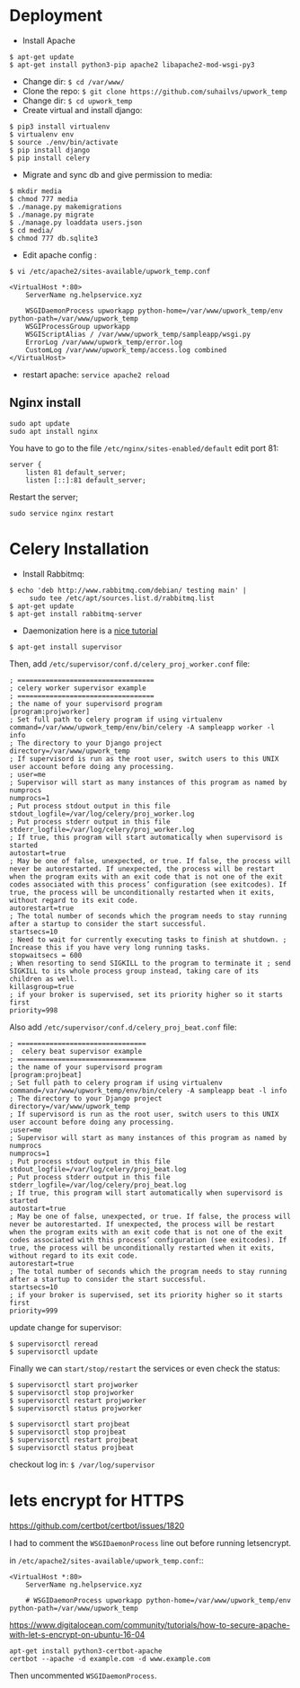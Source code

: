 # Deployment
+ Install Apache
```
$ apt-get update
$ apt-get install python3-pip apache2 libapache2-mod-wsgi-py3
```

+ Change dir: `$ cd /var/www/`
+ Clone the repo: `$ git clone https://github.com/suhailvs/upwork_temp`
+ Change dir: `$ cd upwork_temp`
+ Create virtual and install django:
```
$ pip3 install virtualenv
$ virtualenv env
$ source ./env/bin/activate
$ pip install django
$ pip install celery
```
+ Migrate and sync db and give permission to media:
```
$ mkdir media
$ chmod 777 media
$ ./manage.py makemigrations
$ ./manage.py migrate
$ ./manage.py loaddata users.json
$ cd media/
$ chmod 777 db.sqlite3
```

+ Edit apache config :

```
$ vi /etc/apache2/sites-available/upwork_temp.conf

<VirtualHost *:80>
    ServerName ng.helpservice.xyz

    WSGIDaemonProcess upworkapp python-home=/var/www/upwork_temp/env python-path=/var/www/upwork_temp
    WSGIProcessGroup upworkapp
    WSGIScriptAlias / /var/www/upwork_temp/sampleapp/wsgi.py
    ErrorLog /var/www/upwork_temp/error.log
    CustomLog /var/www/upwork_temp/access.log combined
</VirtualHost>

```
+ restart apache: `service apache2 reload`

## Nginx install

    sudo apt update
    sudo apt install nginx


You have to go to the file `/etc/nginx/sites-enabled/default` edit port 81:

    server {
        listen 81 default_server;
        listen [::]:81 default_server;

Restart the server;

    sudo service nginx restart


# Celery Installation

+ Install Rabbitmq:
```
$ echo 'deb http://www.rabbitmq.com/debian/ testing main' |
     sudo tee /etc/apt/sources.list.d/rabbitmq.list
$ apt-get update
$ apt-get install rabbitmq-server
```

+ Daemonization
here is a [nice tutorial](https://medium.com/@yehandjoe/celery-4-periodic-task-in-django-9f6b5a8c21c7)

`$ apt-get install supervisor`

Then, add `/etc/supervisor/conf.d/celery_proj_worker.conf` file:
```
; ==================================
; celery worker supervisor example
; ==================================
; the name of your supervisord program
[program:projworker]
; Set full path to celery program if using virtualenv
command=/var/www/upwork_temp/env/bin/celery -A sampleapp worker -l info
; The directory to your Django project
directory=/var/www/upwork_temp
; If supervisord is run as the root user, switch users to this UNIX user account before doing any processing.
; user=me
; Supervisor will start as many instances of this program as named by numprocs
numprocs=1
; Put process stdout output in this file stdout_logfile=/var/log/celery/proj_worker.log
; Put process stderr output in this file stderr_logfile=/var/log/celery/proj_worker.log
; If true, this program will start automatically when supervisord is started
autostart=true
; May be one of false, unexpected, or true. If false, the process will never be autorestarted. If unexpected, the process will be restart when the program exits with an exit code that is not one of the exit codes associated with this process’ configuration (see exitcodes). If true, the process will be unconditionally restarted when it exits, without regard to its exit code.
autorestart=true
; The total number of seconds which the program needs to stay running after a startup to consider the start successful.
startsecs=10
; Need to wait for currently executing tasks to finish at shutdown. ; Increase this if you have very long running tasks.
stopwaitsecs = 600 
; When resorting to send SIGKILL to the program to terminate it ; send SIGKILL to its whole process group instead, taking care of its children as well.
killasgroup=true
; if your broker is supervised, set its priority higher so it starts first
priority=998
```

Also add `/etc/supervisor/conf.d/celery_proj_beat.conf` file:
```
; ================================
;  celery beat supervisor example
; ================================
; the name of your supervisord program
[program:projbeat]
; Set full path to celery program if using virtualenv
command=/var/www/upwork_temp/env/bin/celery -A sampleapp beat -l info
; The directory to your Django project
directory=/var/www/upwork_temp
; If supervisord is run as the root user, switch users to this UNIX user account before doing any processing.
;user=me
; Supervisor will start as many instances of this program as named by numprocs
numprocs=1
; Put process stdout output in this file stdout_logfile=/var/log/celery/proj_beat.log
; Put process stderr output in this file stderr_logfile=/var/log/celery/proj_beat.log
; If true, this program will start automatically when supervisord is started
autostart=true
; May be one of false, unexpected, or true. If false, the process will never be autorestarted. If unexpected, the process will be restart when the program exits with an exit code that is not one of the exit codes associated with this process’ configuration (see exitcodes). If true, the process will be unconditionally restarted when it exits, without regard to its exit code.
autorestart=true
; The total number of seconds which the program needs to stay running after a startup to consider the start successful.
startsecs=10
; if your broker is supervised, set its priority higher so it starts first
priority=999
```

update change for supervisor:
```
$ supervisorctl reread
$ supervisorctl update
```

Finally we can `start/stop/restart` the services or even check the status:
```
$ supervisorctl start projworker
$ supervisorctl stop projworker
$ supervisorctl restart projworker
$ supervisorctl status projworker

$ supervisorctl start projbeat
$ supervisorctl stop projbeat
$ supervisorctl restart projbeat
$ supervisorctl status projbeat
```

checkout log in:
`$ /var/log/supervisor`


# lets encrypt for HTTPS

https://github.com/certbot/certbot/issues/1820

I had to comment the `WSGIDaemonProcess` line out before running letsencrypt. 

in `/etc/apache2/sites-available/upwork_temp.conf`::

    <VirtualHost *:80>
        ServerName ng.helpservice.xyz

        # WSGIDaemonProcess upworkapp python-home=/var/www/upwork_temp/env python-path=/var/www/upwork_temp


https://www.digitalocean.com/community/tutorials/how-to-secure-apache-with-let-s-encrypt-on-ubuntu-16-04

    apt-get install python3-certbot-apache
    certbot --apache -d example.com -d www.example.com

Then uncommented `WSGIDaemonProcess`.
